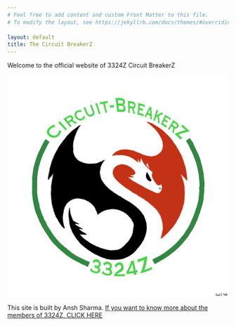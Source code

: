 ```yaml
---
# Feel free to add content and custom Front Matter to this file.
# To modify the layout, see https://jekyllrb.com/docs/themes/#overriding-theme-defaults

layout: default
title: The Circuit BreakerZ
---
```


Welcome to the official website of 3324Z Circuit BreakerZ










![Our Logo](/3324Z.png)








This site is built by Ansh Sharma. [If you want to know more about the members of 3324Z, CLICK HERE](/about/)

